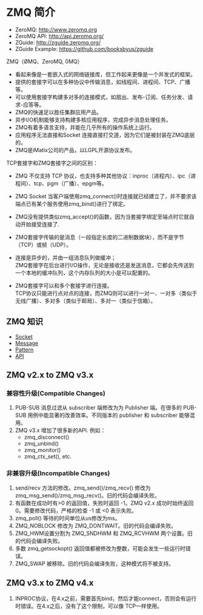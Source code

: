 # ZMQ 简介

 - ZeroMQ: http://www.zeromq.org
 - ZeroMQ API: http://api.zeromq.org/
 - ZGuide: http://zguide.zeromq.org/
 - ZGuide Example: https://github.com/booksbyus/zguide

 ZMQ（ØMQ、ZeroMQ, 0MQ）

 - 看起来像是一套嵌入式的网络链接库，但工作起来更像是一个并发式的框架。
 - 提供的套接字可以在多种协议中传输消息，如线程间、进程间、TCP、广播等。
 - 可以使用套接字构建多对多的连接模式，如扇出、发布-订阅、任务分发、请求-应答等。
 - ZMQ的快速足以胜任集群应用产品。
 - 异步I/O机制能够支持构建多核应用程序，完成异步消息处理任务。
 - ZMQ有着多语言支持，并能在几乎所有的操作系统上运行。
 - 应用程序无法直接和Socket 连接直接打交道，因为它们是被封装在ZMQ底层的。
 - ZMQ是iMatix公司的产品，以LGPL开源协议发布。

TCP套接字和ZMQ套接字之间的区别：

 - ZMQ 不仅支持 TCP 协议，也支持多种其他协议：inproc（进程内）、ipc（进程间）、tcp、pgm（广播）、epgm等。

 - ZMQ Socket 当客户端使用zmq_connect()时连接就已经建立了，并不要求该端点已有某个服务使用zmq_bind()进行了绑定。

 - ZMQ没有提供类似zmq_accept()的函数，因为当套接字绑定至端点时它就自动开始接受连接了.

 - ZMQ套接字传输的是消息（一段指定长度的二进制数据块），而不是字节（TCP）或帧（UDP）。
 
 - 连接是异步的，并由一组消息队列做缓冲；  
 ZMQ套接字在后台进行I/O操作，无论是接收还是发送消息，它都会先传送到一个本地的缓冲队列，这个内存队列的大小是可以配置的。

 - ZMQ套接字可以和多个套接字进行连接。  
 TCP协议只能进行点对点的连接，而ZMQ则可以进行一对一、一对多（类似于无线广播）、多对多（类似于邮局）、多对一（类似于信箱）。

## ZMQ 知识
 
 - [Socket](./COMPONENTS/Socket.md)
 - [Message](./COMPONENTS/Message.md)
 - [Pattern](./COMPONENTS/Patterns.md)
 - [API](./COMPONENTS/API.md)

## ZMQ v2.x to ZMQ v3.x

### 兼容性升级(Compatible Changes)

 1. PUB-SUB 消息过滤从 subscriber 端修改为为 Publisher 端。在很多的 PUB-SUB 用例中能显著的改善效率。不同版本的 publisher 和 subscriber 能够混用。
 2. ZMQ v3.x 增加了很多新的API. 例如：
    - zmq_disconnect()
    - zmq_unbind()
    - zmq_monitor()
    - zmq_ctx_set(), etc.

### 非兼容升级(Incompatible Changes)

 1. send/recv 方法的修改。zmq_send()/zmq_recv() 修改为zmq_msg_send()/zmq_msg_recv()。旧的代码会编译失败。
 2. 有函数在成功时有>0 的返回值，失败时返回 -1。ZMQ v2.x 成功时始终返回0。需要修改代码，严格的检查 -1 或 <0 表示失败。
 3. zmq_poll() 等待的时间单位从us修改为ms。
 4. ZMQ_NOBLOCK 修改为 ZMQ_DONTWAIT。旧的代码会编译失败。
 5. ZMQ_HWM设置分割为 ZMQ_SNDHWM 和 ZMQ_RCVHWM 两个设置。旧的代码会编译失败。
 6. 多数 zmq_getsockopt() 返回值都被修改为整数，可能会发生一些运行时错误。
 7. ZMQ_SWAP 被移除。旧的代码会编译失败，这种模式将不被支持。

## ZMQ v3.x to ZMQ v4.x

 1. INPROC协议，在4.x之前，需要首先bind，然后才能connect，否则会有运行时错误。在4.x之后，没有了这个限制，可以像 TCP一样使用。
 

 



